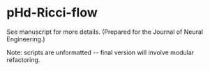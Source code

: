 # pHd-Ricci-flow

See manuscript for more details. (Prepared for the Journal of Neural Engineering.)

Note: scripts are unformatted -- final version will involve modular refactoring.
